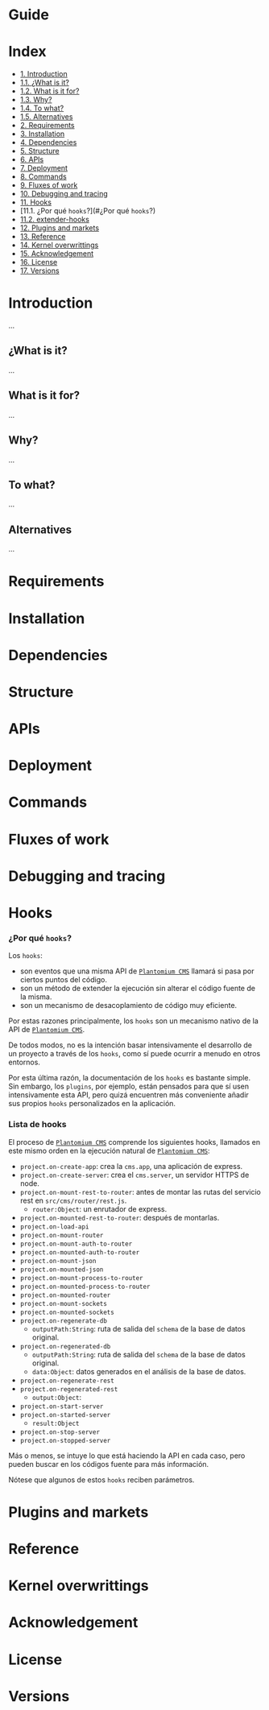 # Guide

# Index

 - [1. Introduction](#introduction)
 - [1.1. ¿What is it?](#what-is-it)
 - [1.2. What is it for?](#what-is-it-for)
 - [1.3. Why?](#why)
 - [1.4. To what?](#to-what)
 - [1.5. Alternatives](#alternatives)
 - [2. Requirements](#requirements)
 - [3. Installation](#installation)
 - [4. Dependencies](#dependencies)
 - [5. Structure](#structure)
 - [6. APIs](#apis)
 - [7. Deployment](#deployment)
 - [8. Commands](#commands)
 - [9. Fluxes of work](#fluxes-of-work)
 - [10. Debugging and tracing](#debugging-and-tracing)
 - [11. Hooks](#hooks)
 - [11.1. ¿Por qué `hooks`?](#¿Por qué `hooks`?)
 - [11.2. extender-hooks](#extender-hooks)
 - [12. Plugins and markets](#plugins-and-markets)
 - [13. Reference](#reference)
 - [14. Kernel overwrittings](#kernel-overwrittings)
 - [15. Acknowledgement](#acknowledgement)
 - [16. License](#license)
 - [17. Versions](#versions)


# Introduction

...

## ¿What is it?

...

## What is it for?

...

## Why?

...

## To what?

...


## Alternatives

...


# Requirements

# Installation

# Dependencies

# Structure

# APIs

# Deployment

# Commands

# Fluxes of work

# Debugging and tracing

# Hooks

### ¿Por qué `hooks`?

Los `hooks`:
  - son eventos que una misma API de [`Plantomium CMS`](#) llamará si pasa por ciertos puntos del código.
  - son un método de extender la ejecución sin alterar el código fuente de la misma.
  - son un mecanismo de desacoplamiento de código muy eficiente.

Por estas razones principalmente, los `hooks` son un mecanismo nativo de la API de [`Plantomium CMS`](#).

De todos modos, no es la intención basar intensivamente el desarrollo de un proyecto a través de los `hooks`, como sí puede ocurrir a menudo en otros entornos.

Por esta última razón, la documentación de los `hooks` es bastante simple. Sin embargo, los `plugins`, por ejemplo, están pensados para que sí usen intensivamente esta API, pero quizá encuentren más conveniente añadir sus propios `hooks` personalizados en la aplicación.

### Lista de hooks

El proceso de [`Plantomium CMS`](#) comprende los siguientes hooks, llamados en este mismo orden en la ejecución natural de [`Plantomium CMS`](#):

- `project.on-create-app`: crea la `cms.app`, una aplicación de express.
- `project.on-create-server`: crea el `cms.server`, un servidor HTTPS de node.
- `project.on-mount-rest-to-router`: antes de montar las rutas del servicio rest en `src/cms/router/rest.js`.
  - `router:Object`: un enrutador de express.
- `project.on-mounted-rest-to-router`: después de montarlas.
- `project.on-load-api`
- `project.on-mount-router`
- `project.on-mount-auth-to-router`
- `project.on-mounted-auth-to-router`
- `project.on-mount-json`
- `project.on-mounted-json`
- `project.on-mount-process-to-router`
- `project.on-mounted-process-to-router`
- `project.on-mounted-router`
- `project.on-mount-sockets`
- `project.on-mounted-sockets`
- `project.on-regenerate-db`
  - `outputPath:String`: ruta de salida del `schema` de la base de datos original.
- `project.on-regenerated-db`
  - `outputPath:String`: ruta de salida del `schema` de la base de datos original.
  - `data:Object`: datos generados en el análisis de la base de datos.
- `project.on-regenerate-rest`
- `project.on-regenerated-rest`
  - `output:Object`:
- `project.on-start-server`
- `project.on-started-server`
  - `result:Object`
- `project.on-stop-server`
- `project.on-stopped-server`

Más o menos, se intuye lo que está haciendo la API en cada caso, pero pueden buscar en los códigos fuente para más información.

Nótese que algunos de estos `hooks` reciben parámetros.

# Plugins and markets

# Reference

# Kernel overwrittings

# Acknowledgement

# License

# Versions

